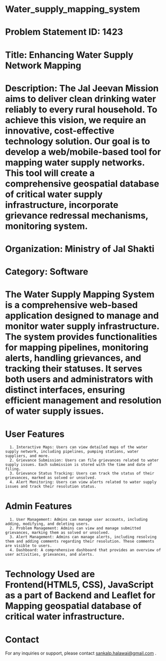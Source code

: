 # Water_supply_mapping_system
# Problem Statement ID: 1423
# Title: Enhancing Water Supply Network Mapping
# Description: The Jal Jeevan Mission aims to deliver clean drinking water reliably to every rural household. To achieve this vision, we require an innovative, cost-effective technology solution. Our goal is to develop a web/mobile-based tool for mapping water supply networks. This tool will create a comprehensive geospatial database of critical water supply infrastructure, incorporate grievance redressal mechanisms,  monitoring system.
# Organization: Ministry of Jal Shakti
# Category: Software

# The Water Supply Mapping System is a comprehensive web-based application designed to manage and monitor water supply infrastructure. The system provides functionalities for mapping pipelines, monitoring alerts, handling grievances, and tracking their statuses. It serves both users and administrators with distinct interfaces, ensuring efficient management and resolution of water supply issues.

# User Features
      1. Interactive Maps: Users can view detailed maps of the water supply network, including pipelines, pumping stations, water suppliers, and more.
      2. Grievance Submission: Users can file grievances related to water supply issues. Each submission is stored with the time and date of filing.
      3. Grievance Status Tracking: Users can track the status of their grievances, marked as solved or unsolved.
      4. Alert Monitoring: Users can view alerts related to water supply issues and track their resolution status.

# Admin Features
      1. User Management: Admins can manage user accounts, including adding, modifying, and deleting users.
      2. Problem Management: Admins can view and manage submitted grievances, marking them as solved or unsolved.
      3. Alert Management: Admins can manage alerts, including resolving them and adding comments regarding their resolution. These comments are visible to users.
      4. Dashboard: A comprehensive dashboard that provides an overview of user activities, grievances, and alerts.

# Technology Used are Frontend(HTML5, CSS), JavaScript as a part of Backend and Leaflet for Mapping geospatial database of critical water infrastructure.


# Contact
For any inquiries or support, please contact sankalp.halawai@gmail.com .
